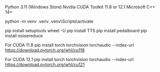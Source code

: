 Python 3.11 (Windows Store)
Nvidia CUDA Toolkit 11.8 or 12.1
Microsoft C++ 14+

python -m venv .venv
.venv\Scripts\activate

pip install setuptools wheel -U
pip install TTS
pip install pedalboard
pip install noisereduce

For CUDA 11.8
pip install torch torchvision torchaudio --index-url https://download.pytorch.org/whl/cu118

For CUDA 12.1
pip install torch torchvision torchaudio --index-url https://download.pytorch.org/whl/cu121
